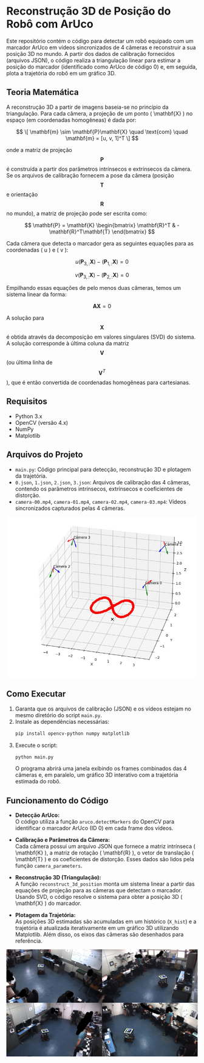 # Reconstrução 3D de Posição do Robô com ArUco

Este repositório contém o código para detectar um robô equipado com um marcador ArUco em vídeos sincronizados de 4 câmeras e reconstruir a sua posição 3D no mundo. A partir dos dados de calibração fornecidos (arquivos JSON), o código realiza a triangulação linear para estimar a posição do marcador (identificado como ArUco de código 0) e, em seguida, plota a trajetória do robô em um gráfico 3D.

## Teoria Matemática

A reconstrução 3D a partir de imagens baseia-se no princípio da triangulação. Para cada câmera, a projeção de um ponto \( \mathbf{X} \) no espaço (em coordenadas homogêneas) é dada por:

$$
\[ \mathbf{m} \sim \mathbf{P}\mathbf{X} \quad \text{com} \quad \mathbf{m} = [u, v, 1]^T \]
$$

onde a matriz de projeção $$ \mathbf{P} $$ é construída a partir dos parâmetros intrínsecos e extrínsecos da câmera. Se os arquivos de calibração fornecem a pose da câmera (posição $$ \mathbf{T} $$ e orientação $$ \mathbf{R} $$ no mundo), a matriz de projeção pode ser escrita como:

$$
\mathbf{P} = \mathbf{K} \begin{bmatrix} \mathbf{R}^T & -\mathbf{R}^T\mathbf{T} \end{bmatrix}
$$

Cada câmera que detecta o marcador gera as seguintes equações para as coordenadas \( u \) e \( v \):

$$
u \left(\mathbf{P}_{3,:} \mathbf{X}\right) - \left(\mathbf{P}_{1,:} \mathbf{X}\right) = 0
$$

$$
v \left(\mathbf{P}_{3,:} \mathbf{X}\right) - \left(\mathbf{P}_{2,:} \mathbf{X}\right) = 0
$$

Empilhando essas equações de pelo menos duas câmeras, temos um sistema linear da forma:

$$
\mathbf{A}\mathbf{X} = 0
$$

A solução para $$ \mathbf{X} $$ é obtida através da decomposição em valores singulares (SVD) do sistema. A solução corresponde à última coluna da matriz $$ \mathbf{V} $$ (ou última linha de $$ \mathbf{V}^T $$ ), que é então convertida de coordenadas homogêneas para cartesianas.

## Requisitos

- Python 3.x
- OpenCV (versão 4.x)
- NumPy
- Matplotlib

## Arquivos do Projeto

- `main.py`: Código principal para detecção, reconstrução 3D e plotagem da trajetória.
- `0.json`, `1.json`, `2.json`, `3.json`: Arquivos de calibração das 4 câmeras, contendo os parâmetros intrínsecos, extrínsecos e coeficientes de distorção.
- `camera-00.mp4`, `camera-01.mp4`, `camera-02.mp4`, `camera-03.mp4`: Vídeos sincronizados capturados pelas 4 câmeras.

![images2](images/image1.jpeg)

## Como Executar

1. Garanta que os arquivos de calibração (JSON) e os vídeos estejam no mesmo diretório do script `main.py`.
2. Instale as dependências necessárias:
   ```bash
   pip install opencv-python numpy matplotlib
   ```
3. Execute o script:
   ```bash
   python main.py
   ```
   O programa abrirá uma janela exibindo os frames combinados das 4 câmeras e, em paralelo, um gráfico 3D interativo com a trajetória estimada do robô.

## Funcionamento do Código

- **Detecção ArUco:**  
  O código utiliza a função `aruco.detectMarkers` do OpenCV para identificar o marcador ArUco (ID 0) em cada frame dos vídeos.

- **Calibração e Parâmetros da Câmera:**  
  Cada câmera possui um arquivo JSON que fornece a matriz intrínseca \( \mathbf{K} \), a matriz de rotação \( \mathbf{R} \), o vetor de translação \( \mathbf{T} \) e os coeficientes de distorção. Esses dados são lidos pela função `camera_parameters`.

- **Reconstrução 3D (Triangulação):**  
  A função `reconstruct_3d_position` monta um sistema linear a partir das equações de projeção para as câmeras que detectam o marcador. Usando SVD, o código resolve o sistema para obter a posição 3D \( \mathbf{X} \) do marcador.

- **Plotagem da Trajetória:**  
  As posições 3D estimadas são acumuladas em um histórico (`X_hist`) e a trajetória é atualizada iterativamente em um gráfico 3D utilizando Matplotlib. Além disso, os eixos das câmeras são desenhados para referência.

![images1](images/image2.jpeg)



